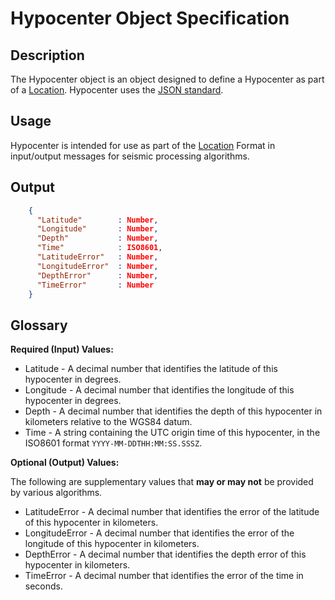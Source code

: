 # Hypocenter Object Specification

## Description

The Hypocenter object is an object designed to define a Hypocenter as part of a
[Location](Location.md).  Hypocenter uses the
[JSON standard](http://www.json.org).

## Usage
Hypocenter is intended for use as part of the [Location](Location.md) Format
in input/output messages for seismic processing algorithms.

## Output
```json
    {
      "Latitude"        : Number,
      "Longitude"       : Number,
      "Depth"           : Number,         
      "Time"            : ISO8601,
      "LatitudeError"   : Number,
      "LongitudeError"  : Number,
      "DepthError"      : Number,
      "TimeError"       : Number        
    }
```

## Glossary
**Required (Input) Values:**
* Latitude - A decimal number that identifies the latitude of this hypocenter in
degrees.
* Longitude - A decimal number that identifies the longitude of this hypocenter
in degrees.
* Depth - A decimal number that identifies the depth of this hypocenter in
kilometers relative to the WGS84 datum.
* Time - A string containing the UTC origin time of this hypocenter, in the
ISO8601 format `YYYY-MM-DDTHH:MM:SS.SSSZ`.

**Optional (Output) Values:**

The following are supplementary values that **may or may not** be provided by
various algorithms.
* LatitudeError - A decimal number that identifies the error of the latitude of
this hypocenter in kilometers.
* LongitudeError - A decimal number that identifies the error of the longitude
of this hypocenter in kilometers.
* DepthError - A decimal number that identifies the depth error of this
hypocenter in kilometers.
* TimeError - A decimal number that identifies the error of the time in seconds.
